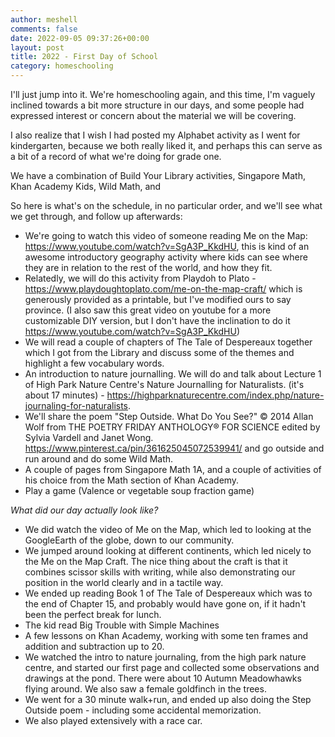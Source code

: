 ```yaml
---
author: meshell
comments: false
date: 2022-09-05 09:37:26+00:00
layout: post
title: 2022 - First Day of School
category: homeschooling
---
```


I'll just jump into it. We're homeschooling again, and this time, I'm vaguely inclined towards a bit more structure in our days, and some people had expressed interest or concern about the material we will be covering.

I also realize that I wish I had posted my Alphabet activity as I went for kindergarten, because we both really liked it, and perhaps this can serve as a bit of a record of what we're doing for grade one.

We have a combination of Build Your Library activities, Singapore Math, Khan Academy Kids, Wild Math, and

So here is what's on the schedule, in no particular order, and we'll see what we get through, and follow up afterwards:  

- We're going to watch this video of someone reading Me on the Map: https://www.youtube.com/watch?v=SgA3P_KkdHU, this is kind of an awesome introductory geography activity where kids can see where they are in relation to the rest of the world, and how they fit.
- Relatedly, we will do this activity from Playdoh to Plato - https://www.playdoughtoplato.com/me-on-the-map-craft/ which is generously provided as a printable, but I've modified ours to say province. (I also saw this great video on youtube for a more customizable DIY version, but I don't have the inclination to do it https://www.youtube.com/watch?v=SgA3P_KkdHU)
- We will read a couple of chapters of The Tale of Despereaux together which I got from the Library and discuss some of the themes and highlight a few vocabulary words.
- An introduction to nature journalling. We will do and talk about Lecture 1 of High Park Nature Centre's Nature Journalling for Naturalists. (it's about 17 minutes) - https://highparknaturecentre.com/index.php/nature-journaling-for-naturalists.
- We'll share the poem "Step Outside. What Do You See?" © 2014 Allan Wolf from THE POETRY FRIDAY ANTHOLOGY® FOR SCIENCE edited by Sylvia Vardell and Janet Wong. https://www.pinterest.ca/pin/361625045072539941/ and go outside and run around and do some Wild Math.
- A couple of pages from Singapore Math 1A, and a couple of activities of his choice from the Math section of Khan Academy.
- Play a game (Valence or vegetable soup fraction game)

*What did our day actually look like?*
- We did watch the video of Me on the Map, which led to looking at the GoogleEarth of the globe, down to our community.
- We jumped around looking at different continents, which led nicely to the Me on the Map Craft. The nice thing about the craft is that it combines scissor skills with writing, while also demonstrating our position in the world clearly and in a tactile way.
- We ended up reading Book 1 of The Tale of Despereaux which was to the end of Chapter 15, and probably would have gone on, if it hadn't been the perfect break for lunch.
- The kid read Big Trouble with Simple Machines
- A few lessons on Khan Academy, working with some ten frames and addition and subtraction up to 20.
- We watched the intro to nature journaling, from the high park nature centre, and started our first page and collected some observations and drawings at the pond. There were about 10 Autumn Meadowhawks flying around. We also saw a female goldfinch in the trees.
- We went for a 30 minute walk+run, and ended up also doing the Step Outside poem - including some accidental memorization.
- We also played extensively with a race car.
